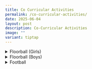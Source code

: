```yaml
---
title: Co Curricular Activities
permalink: /co-curricular-activities/
date: 2025-06-04
layout: post
description: Co-Curricular Activities
image: ""
variant: tiptap
---
```

<div data-type="detailGroup" class="isomer-accordion isomer-accordion-white">
<details class="isomer-details">
<summary>Floorball (Girls)</summary>
<div data-type="detailsContent" class="isomer-details-content">
<p></p>
</div>
</details>
<details class="isomer-details">
<summary>Floorball (Boys)</summary>
<div data-type="detailsContent" class="isomer-details-content">
<p></p>
</div>
</details>
<details class="isomer-details">
<summary>Football</summary>
<div data-type="detailsContent" class="isomer-details-content">
<p></p>
</div>
</details>
</div>
<p></p>
